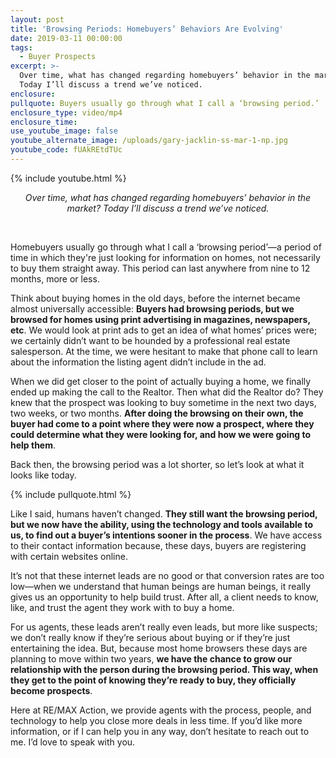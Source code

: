 ```yaml
---
layout: post
title: 'Browsing Periods: Homebuyers’ Behaviors Are Evolving'
date: 2019-03-11 00:00:00
tags:
  - Buyer Prospects
excerpt: >-
  Over time, what has changed regarding homebuyers’ behavior in the market?
  Today I’ll discuss a trend we’ve noticed.
enclosure:
pullquote: Buyers usually go through what I call a ‘browsing period.’
enclosure_type: video/mp4
enclosure_time:
use_youtube_image: false
youtube_alternate_image: /uploads/gary-jacklin-ss-mar-1-np.jpg
youtube_code: fUAkREtdTUc
---
```


{% include youtube.html %}

<center><em>Over time, what has changed regarding homebuyers&rsquo; behavior in the market? Today I&rsquo;ll discuss a trend we&rsquo;ve noticed.</em></center>

&nbsp;

Homebuyers usually go through what I call a ‘browsing period’—a period of time in which they're just looking for information on homes, not necessarily to buy them straight away. This period can last anywhere from nine to 12 months, more or less.

Think about buying homes in the old days, before the internet became almost universally accessible: **Buyers had browsing periods, but we browsed for homes using print advertising in magazines, newspapers, etc**. We would look at print ads to get an idea of what homes’ prices were; we certainly didn’t want to be hounded by a professional real estate salesperson. At the time, we were hesitant to make that phone call to learn about the information the listing agent didn’t include in the ad.

When we did get closer to the point of actually buying a home, we finally ended up making the call to the Realtor. Then what did the Realtor do? They knew that the prospect was looking to buy sometime in the next two days, two weeks, or two months. **After doing the browsing on their own, the buyer had come to a point where they were now a prospect, where they could determine what they were looking for, and how we were going to help them**.

Back then, the browsing period was a lot shorter, so let’s look at what it looks like today.

{% include pullquote.html %}

Like I said, humans haven’t changed. **They still want the browsing period, but we now have the ability, using the technology and tools available to us, to find out a buyer’s intentions sooner in the process**. We have access to their contact information because, these days, buyers are registering with certain websites online.

It’s not that these internet leads are no good or that conversion rates are too low—when we understand that human beings are human beings, it really gives us an opportunity to help build trust. After all, a client needs to know, like, and trust the agent they work with to buy a home.

For us agents, these leads aren’t really even leads, but more like suspects; we don’t really know if they’re serious about buying or if they’re just entertaining the idea. But, because most home browsers these days are planning to move within two years, **we have the chance to grow our relationship with the person during the browsing period. This way, when they get to the point of knowing they’re ready to buy, they officially become prospects**.

Here at RE/MAX Action, we provide agents with the process, people, and technology to help you close more deals in less time. If you’d like more information, or if I can help you in any way, don’t hesitate to reach out to me. I’d love to speak with you.